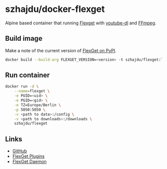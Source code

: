 # szhajdu/docker-flexget

Alpine based container that running [Flexget](https://www.flexget.com/) with [youtube-dl](http://ytdl-org.github.io/youtube-dl/) and [FFmpeg](https://www.ffmpeg.org/).

## Build image

Make a note of the current version of [FlexGet on PyPI](https://pypi.org/project/FlexGet/).

```bash
docker build --build-arg FLEXGET_VERSION=<version> -t szhajdu/flexget:latest .
```

## Run container

```bash
docker run -d \
    --name=flexget \
    -e PUID=<uid> \
    -e PGID=<gid> \
    -e TZ=Europe/Berlin \
    -p 5050:5050 \
    -v <path to data>:/config \
    -v <path to downloads>:/downloads \
    szhajdu/flexget
```

## Links

- [GitHub](https://github.com/Flexget/Flexget)
- [FlexGet Plugins](https://flexget.com/Plugins)
- [FlexGet Daemon](https://flexget.com/Daemon)
